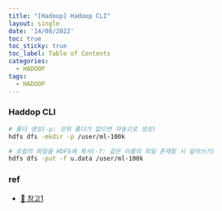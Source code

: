 ```yaml
---
title: "[Hadoop] Hadoop CLI"
layout: single
date: '14/08/2022'
toc: true
toc_sticky: true
toc_label: Table of Contents
categories:
  - HADOOP
tags:
  - HADOOP
---
```


### Haddop CLI
```bash
# 폴더 생성(-p: 상위 폴더가 없으면 자동으로 생성)
hdfs dfs -mkdir -p /user/ml-100k

# 로컬의 파일을 HDFS에 복사(-f: 같은 이름의 파일 존재할 시 덮어쓰기)
hdfs dfs -put -f u.data /user/ml-100k
```

### ref 
* [🔗 참고1](https://wikidocs.net/26496)

